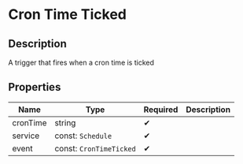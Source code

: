 # Cron Time Ticked

## Description

A trigger that fires when a cron time is ticked

## Properties

| Name     | Type                    | Required | Description |
| -------- | ----------------------- | -------- | ----------- |
| cronTime | string                  | ✔       |             |
| service  | const: `Schedule`       | ✔       |             |
| event    | const: `CronTimeTicked` | ✔       |             |
